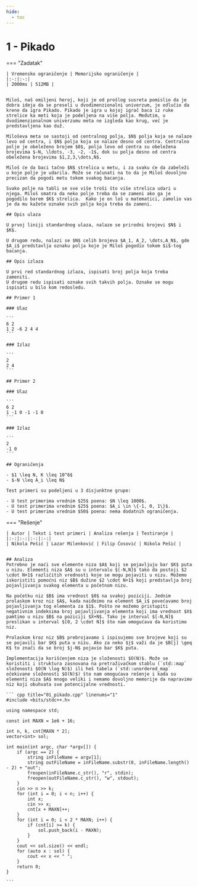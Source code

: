 ```yaml
---
hide:
  - toc
---
```


# 1 - Pikado

=== "Zadatak"
	
	| Vremensko ograničenje | Memorijsko ograničenje |
	|:-:|:-:|
	| 2000ms | 512MB |
	
	
	Miloš, naš omiljeni heroj, koji je od prošlog susreta pomislio da je dobra ideja da se preseli u dvodimenzionalni univerzum, je odlučio da krene da igra Pikado. Pikado je igra u kojoj igrač baca iz ruke strelice ka meti koja je podeljena na više polja. Međutim, u dvodimenzionalnom univerzumu meta ne izgleda kao krug, već je predstavljena kao duž. 
	
	Miloševa meta se sastoji od centralnog polja, $N$ polja koja se nalaze levo od centra, i $N$ polja koja se nalaze desno od centra. Centralno polje je obeleženo brojem $0$, polja levo od centra su obeležena brojevima $-N, \ldots, -3, -2, -1$, dok su polja desno od centra obeležena brojevima $1,2,3,\dots,N$.
	
	Miloš će da baci tačno $N$ strelica u metu, i za svaku će da zabeleži u koje polje je udarila. Može se računati na to da je Miloš dovoljno precizan da pogodi metu tokom svakog bacanja. 
	
	Svako polje na tabli se sve više troši što više strelica udari u njega. Miloš smatra da neko polje treba da se zameni ako ga je pogodilo barem $K$ strelica.  Kako je on loš u matematici, zamolio vas je da mu kažete oznake svih polja koja treba da zameni.
	
	## Opis ulaza
	
	U prvoj liniji standardnog ulaza, nalaze se prirodni brojevi $N$ i $K$.
	
	U drugom redu, nalazi se $N$ celih brojeva $A_1, A_2, \dots,A_N$, gde $A_i$ predstavlja oznaku polja koje je Miloš pogodio tokom $i$-tog bacanja.
	
	## Opis izlaza
	
	U prvi red standardnog izlaza, ispisati broj polja koja treba zameniti.
	U drugom redu ispisati oznake svih takvih polja. Oznake se mogu ispisati u bilo kom redosledu.
	
	## Primer 1
	
	### Ulaz
	
	```
	6 2
	1 2 -6 2 4 4
	```
	
	### Izlaz
	
	```
	2
	2 4
	```
	
	## Primer 2
	
	### Ulaz
	
	```
	6 2
	1 -1 0 -1 -1 0
	```
	
	### Izlaz
	
	```
	2
	-1 0
	```
	
	## Ograničenja
	
	- $1 \leq N, K \leq 10^6$
	- $-N \leq A_i \leq N$
	
	Test primeri su podeljeni u 3 disjunktne grupe:
	
	- U test primerima vrednim $25$ poena: $N \leq 1000$.
	- U test primerima vrednim $25$ poena: $A_i \in \{-1, 0, 1\}$.
	- U test primerima vrednim $50$ poena: nema dodatnih ograničenja.
	
=== "Rešenje"
	
	| Autor | Tekst i test primeri | Analiza rеšenja | Testiranje |
	|:-:|:-:|:-:|:-:|
	| Nikola Pešić | Lazar Milenković | Filip Ćosović | Nikola Pešić |
	
	
	## Analiza
	Potrebno je naći sve elemente niza $A$ koji se pojavljuju bar $K$ puta u nizu. Elementi niza $A$ su u intervalu $[-N,N]$ tako da postoji $2 \cdot N+1$ različitih vrednosti koje se mogu pojaviti u nizu. Možemo iskoristiti pomoćni niz $B$ dužine $2 \cdot N+1$ koji predstavlja broj pojavljivanja svakog elementa u početnom nizu.  
	
	Na početku niz $B$ ima vrednost $0$ na svakoj poziciji. Jednim prolaskom kroz niz $A$, kada naiđeimo na element $A_i$ povećavamo broj pojavljivanja tog elementa za $1$. Pošto ne možemo pristupiti negativnim indeksima broj pojavljivanja elementa koji ima vrednost $X$ pamtimo u nizu $B$ na poziciji $X+N$. Tako je interval $[-N,N]$ preslikan u interval $[0, 2 \cdot N]$ što nam omogućava da koristimo niz. 
	
	Prolaskom kroz niz $B$ prebrojavamo i ispisujemo sve brojeve koji su se pojavili bar $K$ puta u nizu. Ako za neko $j$ važi da je $B[j] \geq K$ to znači da se broj $j-N$ pojavio bar $K$ puta. 
	
	Implementacija korišćenjem niza je složenosti $O(N)$. Može se koristiti i struktura zasnovana na pretraživačkom stablu (`std::map` složenosti $O(N \log N)$) ili heš tabela (`std::unordered_map` očekivane složenosti $O(N)$) što nam omogućava rešenje i kada su elementi niza $A$ mnogo veliki i nemamo dovoljno memorije da napravimo niz koji obuhvata sve potencijalne vrednosti.
	
	``` cpp title="01_pikado.cpp" linenums="1"
	#include <bits/stdc++.h>
	
	using namespace std;
	
	const int MAXN = 1e6 + 16;
	
	int n, k, cnt[MAXN * 2];
	vector<int> sol;
	
	int main(int argc, char *argv[]) {
	    if (argc == 2) {
	        string inFileName = argv[1];
	        string outFileName = inFileName.substr(0, inFileName.length() - 2) + "out";
	        freopen(inFileName.c_str(), "r", stdin);
	        freopen(outFileName.c_str(), "w", stdout);
	    }
	    cin >> n >> k;
	    for (int i = 0; i < n; i++) {
	        int x;
	        cin >> x;
	        cnt[x + MAXN]++;
	    }
	    for (int i = 0; i < 2 * MAXN; i++) {
	        if (cnt[i] >= k) {
	            sol.push_back(i - MAXN);
	        }
	    }
	    cout << sol.size() << endl;
	    for (auto x : sol) {
	        cout << x << " ";
	    }
	    return 0;
	}

	```
